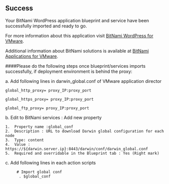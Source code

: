 [BitNami Applications for VMware]: http://bitnami.org/vmware "BitNami Applications for VMware"
[BitNami WordPress for VMware]: http://bitnami.org/vmware/wordpress "BitNami WordPress for VMware"


## Success
Your BitNami WordPress application blueprint and service have been successfully imported and ready to go.

For more information about this application visit [BitNami WordPress for VMware].

Additional information about BitNami solutions is available at [BitNami Applications for VMware].

####Please do the following steps once blueprint/services imports successfully, if deployment environment is behind the proxy:

a.	Add following lines in darwin_global.conf of VMware application director 

  	global_http_proxy= proxy_IP:proxy_port
  
  	global_https_proxy= proxy_IP:proxy_port
  
  	global_ftp_proxy= proxy_IP:proxy_port

b.	Edit to BitNami services : Add new property 

  	1.	Property name :global_conf   
  	2.	Description : URL to download Darwin global configuration for each node  
  	3.	Type: content    	
  	4.	Value : https://${darwin.server.ip}:8443/darwin/conf/darwin_global.conf  	
  	5.	Required and overridable in the Blueprint tab : Yes (Right mark)

c.	Add following lines in each action scripts

 		 # Import global conf   
  		  . $global_conf
